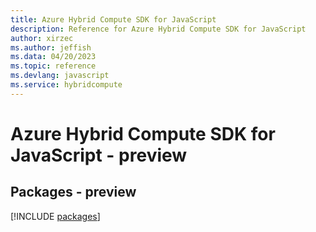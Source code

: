 ```yaml
---
title: Azure Hybrid Compute SDK for JavaScript
description: Reference for Azure Hybrid Compute SDK for JavaScript
author: xirzec
ms.author: jeffish
ms.data: 04/20/2023
ms.topic: reference
ms.devlang: javascript
ms.service: hybridcompute
---
```

# Azure Hybrid Compute SDK for JavaScript - preview
## Packages - preview
[!INCLUDE [packages](hybrid-compute-index.md)]